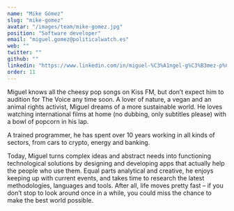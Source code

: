 ```yaml
---
name: "Mike Gómez"
slug: "mike-gomez"
avatar: "/images/team/mike-gomez.jpg"
position: "Software developer"
email: "miguel.gomez@politicalwatch.es"
web: ""
twitter: ""
github: ""
linkedin: "https://www.linkedin.com/in/miguel-%C3%A1ngel-g%C3%B3mez-p%C3%A9rez-a997971a2/"
order: 11
---
```


Miguel knows all the cheesy pop songs on Kiss FM, but don’t expect him to audition for The Voice any time soon. A lover of nature, a vegan and an animal rights activist, Miguel dreams of a more sustainable world. He loves watching international films at home (no dubbing, only subtitles please) with a bowl of popcorn in his lap.

A trained programmer, he has spent over 10 years working in all kinds of sectors, from cars to crypto, energy and banking.

Today, Miguel turns complex ideas and abstract needs into functioning technological solutions by designing and developing apps that actually help the people who use them. Equal parts analytical and creative, he enjoys keeping up with current events, and takes time to research the latest methodologies, languages and tools. After all, life moves pretty fast – if you don’t stop to look around once in a while, you could miss the chance to make the best world possible.
